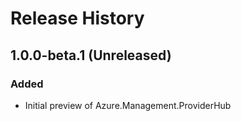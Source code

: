 # Release History

## 1.0.0-beta.1 (Unreleased)
### Added
- Initial preview of Azure.Management.ProviderHub
